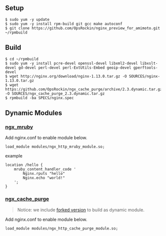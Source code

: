 

## Setup

```
$ sudo yum -y update
$ sudo yum -y install rpm-build git gcc make autoconf
$ git clone https://github.com/OpsRockin/nginx_preview_for_amimoto.git ~/rpmbuild
```

## Build

```
$ cd ~/rpmbuild
$ sudo yum -y install pcre-devel openssl-devel libxml2-devel libxslt-devel gd-devel perl-devel perl-ExtUtils-Embed geoip-devel gperftools-devel
$ wget http://nginx.org/download/nginx-1.13.0.tar.gz -O SOURCES/nginx-1.13.0.tar.gz
$ wget https://github.com/OpsRockin/ngx_cache_purge/archive/2.3.dynamic.tar.gz -O SOURCES/ngx_cache_purge_2.3.dynamic.tar.gz
$ rpmbuild -ba SPECS/nginx.spec
```

## Dynamic Modules

### [ngx_mruby](https://github.com/matsumoto-r/ngx_mruby)

Add nginx.conf to enable module below.

```
load_module modules/ngx_http_mruby_module.so;
```

example

```
location /hello {
    mruby_content_handler_code '
        Nginx.rputs "hello"
        Nginx.echo "world!"
    ';
}
```


### [ngx_cache_purge](https://github.com/FRiCKLE/ngx_cache_purge)

> Notice: we include [forked version](https://github.com/OpsRockin/ngx_cache_purge) to build as dynamic module.

Add nginx.conf to enable module below.

```
load_module modules/ngx_http_cache_purge_module.so;
```


